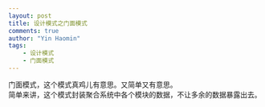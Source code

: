 ```yaml
---
layout: post
title: 设计模式之门面模式
comments: true
author: "Yin Haomin"
tags:
    - 设计模式
    - 门面模式
---
```


门面模式，这个模式真鸡儿有意思。又简单又有意思。<br>
简单来讲，这个模式封装聚合系统中各个模块的数据，不让多余的数据暴露出去。<br>


